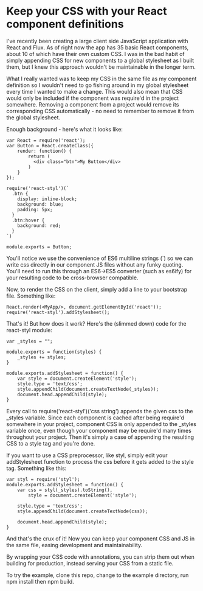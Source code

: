 # Keep your CSS with your React component definitions

I've recently been creating a large client side JavaScript application with React and Flux. As of right now the app has 35 basic React components, about 10 of which have their own custom CSS. I was in the bad habit of simply appending CSS for new components to a global stylesheet as I built them, but I knew this approach wouldn't be maintainable in the longer term.

What I really wanted was to keep my CSS in the same file as my component definition so I wouldn't need to go fishing around in my global stylesheet every time I wanted to make a change. This would also mean that CSS would only be included if the component was require'd in the project somewhere. Removing a component from a project would remove its corresponding CSS automatically - no need to remember to remove it from the global stylesheet.

Enough background - here's what it looks like:

    var React = require('react');
    var Button = React.createClass({
        render: function() {
            return (
              <div class="btn">My Button</div>
            )
        }
    });

    require('react-styl')(`
      .btn {
        display: inline-block;
        background: blue;
        padding: 5px;
      }
      .btn:hover {
        background: red;
      }
    `)

    module.exports = Button;

You'll notice we use the convenience of ES6 multiline strings (`) so we can write css directly in our component JS files without any funky quoting. You'll need to run this through an ES6->ES5 converter (such as es6ify) for your resulting code to be cross-browser compatible.

Now, to render the CSS on the client, simply add a line to your bootstrap file. Something like:

    React.render(<MyApp/>, document.getElementById('react'));
    require('react-styl').addStylesheet();

That's it! But how does it work? Here's the (slimmed down) code for the react-styl module:

    var _styles = "";

    module.exports = function(styles) {
        _styles += styles;
    }

    module.exports.addStylesheet = function() {
        var style = document.createElement('style');
        style.type = 'text/css';
        style.appendChild(document.createTextNode(_styles));
        document.head.appendChild(style);
    }

Every call to require('react-styl')('css string') appends the given css to the _styles variable. Since each component is cached after being require'd somewhere in your project, component CSS is only appended to the _styles variable once, even though your component may be require'd many times throughout your project. Then it's simply a case of appending the resulting CSS to a style tag and you're done.

If you want to use a CSS preprocessor, like styl, simply edit your addStylesheet function to process the css before it gets added to the style tag. Something like this:

    var styl = require('styl');
    module.exports.addStylesheet = function() {
        var css = styl(_styles).toString(),
            style = document.createElement('style');

        style.type = 'text/css';
        style.appendChild(document.createTextNode(css));

        document.head.appendChild(style);
    }

And that's the crux of it! Now you can keep your component CSS and JS in the same file, easing development and maintainability.

By wrapping your CSS code with annotations, you can strip them out when building for production, instead serving your CSS from a static file.

To try the example, clone this repo, change to the example directory, run npm install then npm build.

